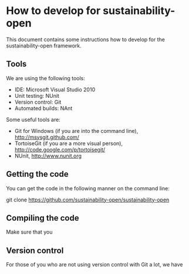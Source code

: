 How to develop for sustainability-open
======================================

This document contains some instructions how to develop for the sustainability-open framework.

Tools
-----

We are using the following tools:

 * IDE:              Microsoft Visual Studio 2010
 * Unit testing:     NUnit
 * Version control:  Git
 * Automated builds: NAnt

Some useful tools are:
 * Git for Windows (if you are into the command line), http://msysgit.github.com/
 * TortoiseGit (if you are a more visual person), http://code.google.com/p/tortoisegit/
 * NUnit, http://www.nunit.org

Getting the code
----------------

You can get the code in the following manner on the command line:

git clone https://github.com/sustainability-open/sustainability-open

Compiling the code
------------------

Make sure that you 

Version control
---------------

For those of you who are not using version control with Git a lot, we have  
